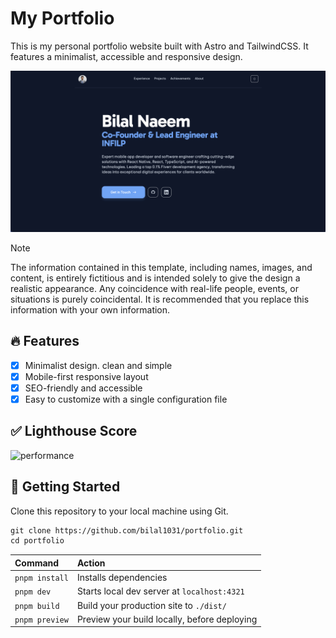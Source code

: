 # My Portfolio

This is my personal portfolio website built with Astro and TailwindCSS. It features a minimalist, accessible and responsive design.

![zen-og](./public/zen-og.png)

> [!NOTE]
> The information contained in this template, including names, images, and content, is entirely fictitious and is intended solely to give the design a realistic appearance. Any coincidence with real-life people, events, or situations is purely coincidental. It is recommended that you replace this information with your own information.

## 🔥 Features

- [x] Minimalist design. clean and simple
- [x] Mobile-first responsive layout
- [x] SEO-friendly and accessible
- [x] Easy to customize with a single configuration file

## ✅ Lighthouse Score

![performance](https://github.com/user-attachments/assets/4f95e2ca-03f9-4996-9e34-dcd179194c58)

## 🚀 Getting Started

Clone this repository to your local machine using Git.

```scheme
git clone https://github.com/bilal1031/portfolio.git
cd portfolio
```

| Command        | Action                                       |
| :------------- | :------------------------------------------- |
| `pnpm install` | Installs dependencies                        |
| `pnpm dev`     | Starts local dev server at `localhost:4321`  |
| `pnpm build`   | Build your production site to `./dist/`      |
| `pnpm preview` | Preview your build locally, before deploying |
